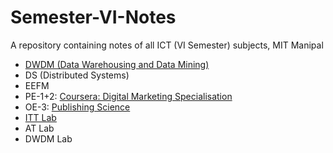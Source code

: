 # Semester-VI-Notes
A repository containing notes of all ICT (VI Semester) subjects, MIT Manipal

- [DWDM (Data Warehousing and Data Mining)](https://www.notion.so/smolpkg/DWDM-b948e3882ed44bd3b5db1723797196d2)
- DS (Distributed Systems)
- EEFM
- PE-1+2: [Coursera: Digital Marketing Specialisation](https://www.notion.so/smolpkg/Coursera-Digital-Marketing-7f66d0f2e4fd4546a75c00710be1618f)
- OE-3: [Publishing Science](https://www.notion.so/smolpkg/Publishing-Science-a76cca43347d49daa2bf44ba8b9ca79c)
- [ITT Lab](https://github.com/nandiniproothi/itt-lab)
- AT Lab
- DWDM Lab
